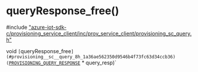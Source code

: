 # queryResponse_free()

\#include ["azure-iot-sdk-c/provisioning_service_client/inc/prov_service_client/provisioning_sc_query.h"](../iot-c-ref-provisioning-sc-query-h.md)  

void `[`queryResponse_free`](#provisioning__sc__query_8h_1a36ae562350d9546b4f73fc63d34ccb36)(`[`PROVISIONING_QUERY_RESPONSE`](#struct_p_r_o_v_i_s_i_o_n_i_n_g___q_u_e_r_y___r_e_s_p_o_n_s_e) * query_resp)`

